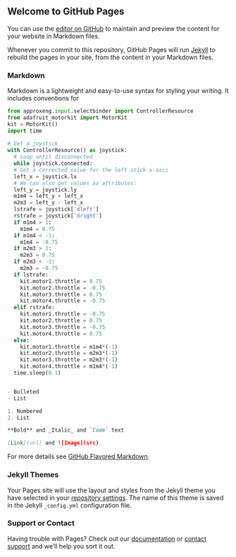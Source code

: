 ## Welcome to GitHub Pages

You can use the [editor on GitHub](https://github.com/tytre3d/DC-Rover/edit/main/README.md) to maintain and preview the content for your website in Markdown files.

Whenever you commit to this repository, GitHub Pages will run [Jekyll](https://jekyllrb.com/) to rebuild the pages in your site, from the content in your Markdown files.

### Markdown

Markdown is a lightweight and easy-to-use syntax for styling your writing. It includes conventions for

```Python
from approxeng.input.selectbinder import ControllerResource
from adafruit_motorkit import MotorKit
kit = MotorKit()
import time
 
# Get a joystick
with ControllerResource() as joystick:
  # Loop until disconnected
  while joystick.connected:
  # Get a corrected value for the left stick x-axis
  left_x = joystick.lx
  # We can also get values as attributes:
  left_y = joystick.ly
  m1m4 = left_y + left_x
  m2m3 = left_y - left_x
  lstrafe = joystick['dleft']
  rstrafe = joystick['dright']
  if m1m4 > 1:
    m1m4 = 0.75
  if m1m4 < -1:
    m1m4 = -0.75
  if m2m3 > 1:
    m2m3 = 0.75
  if m2m3 < -1:
    m2m3 = -0.75
  if lstrafe:
    kit.motor1.throttle = 0.75
    kit.motor2.throttle = -0.75
    kit.motor3.throttle = 0.75
    kit.motor4.throttle = -0.75
  elif rstrafe:
    kit.motor1.throttle = -0.75
    kit.motor2.throttle = 0.75
    kit.motor3.throttle = -0.75
    kit.motor4.throttle = 0.75
  else:
    kit.motor1.throttle = m1m4*(-1)
    kit.motor2.throttle = m2m3*(-1)
    kit.motor3.throttle = m2m3*(-1)
    kit.motor4.throttle = m1m4*(-1)
  time.sleep(0.1)
```
```markdown

- Bulleted
- List

1. Numbered
2. List

**Bold** and _Italic_ and `Code` text

[Link](url) and ![Image](src)
```

For more details see [GitHub Flavored Markdown](https://guides.github.com/features/mastering-markdown/).

### Jekyll Themes

Your Pages site will use the layout and styles from the Jekyll theme you have selected in your [repository settings](https://github.com/tytre3d/DC-Rover/settings/pages). The name of this theme is saved in the Jekyll `_config.yml` configuration file.

### Support or Contact

Having trouble with Pages? Check out our [documentation](https://docs.github.com/categories/github-pages-basics/) or [contact support](https://support.github.com/contact) and we’ll help you sort it out.
